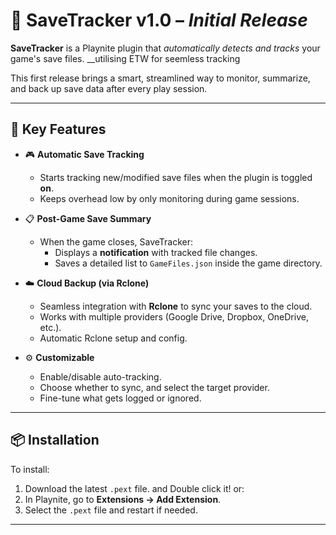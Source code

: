 # 🎉 **SaveTracker v1.0** – *Initial Release*

**SaveTracker** is a Playnite plugin that *automatically detects and tracks* your game's save files. 
__utilising ETW for seemless tracking

This first release brings a smart, streamlined way to monitor, summarize, and back up save data after every play session.

---

## 🧠 **Key Features**

- 🎮 **Automatic Save Tracking**
  - Starts tracking new/modified save files when the plugin is toggled **on**.
  - Keeps overhead low by only monitoring during game sessions.

- 📋 **Post-Game Save Summary**
  - When the game closes, SaveTracker:
    - Displays a **notification** with tracked file changes.
    - Saves a detailed list to `GameFiles.json` inside the game directory.

- ☁️ **Cloud Backup (via Rclone)**
  - Seamless integration with **Rclone** to sync your saves to the cloud.
  - Works with multiple providers (Google Drive, Dropbox, OneDrive, etc.).
  - Automatic Rclone setup and config.

- ⚙️ **Customizable**
    - Enable/disable auto-tracking.
    - Choose whether to sync, and select the target provider.
    - Fine-tune what gets logged or ignored.

---

## 📦 **Installation**

To install:

1. Download the latest `.pext` file. and Double click it! or:
2. In Playnite, go to **Extensions → Add Extension**.
3. Select the `.pext` file and restart if needed.

---
